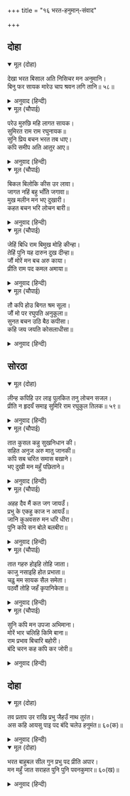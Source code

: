 +++
title = "१६ भरत-हनुमान्-संवाद"

+++


## दोहा


<details open><summary>मूल (दोहा)</summary>

देखा भरत बिसाल अति निसिचर मन अनुमानि।  
बिनु फर सायक मारेउ चाप श्रवन लगि तानि॥ ५८॥
</details>

<details><summary>अनुवाद (हिन्दी)</summary>

भरताने आकाशात अत्यंत विशालरूप पाहिले, तेव्हा त्याला वाटले की, हा एखादा राक्षस आहे. त्याने बिनफाळाचा एक बाण धनुष्य कानापर्यंत खेचून मारला.॥ ५८॥
</details>

<details open><summary>मूल (चौपाई)</summary>

परेउ मुरुछि महि लागत सायक।  
सुमिरत राम राम रघुनायक॥  
सुनि प्रिय बचन भरत तब धाए।  
कपि समीप अति आतुर आए॥
</details>

<details><summary>अनुवाद (हिन्दी)</summary>

बाण लागताच हनुमान ‘राम-राम, रघुपती’ म्हणत मूर्च्छित होऊन खाली पडला. प्रिय ‘राम-नाम’ ऐकताच भरत उठून धावला आणि उतावळा होऊन हनुमानाजवळ गेला.॥ १॥
</details>

<details open><summary>मूल (चौपाई)</summary>

बिकल बिलोकि कीस उर लावा।  
जागत नहिं बहु भाँति जगावा॥  
मुख मलीन मन भए दुखारी।  
कहत बचन भरि लोचन बारी॥
</details>

<details><summary>अनुवाद (हिन्दी)</summary>

हनुमान व्याकूळ झाल्याचे पाहून त्याने त्याला हृदयाशी धरले. त्याला जागे करण्याचा प्रयत्न केला, परंतु तो शुद्धीवर येत नव्हता. तेव्हा भरताचे मुख उदास झाले. तो मनातून फार दुःखी झाला. डोळ्यांत पाणी आणून तो म्हणाला की,॥ २॥
</details>

<details open><summary>मूल (चौपाई)</summary>

जेहिं बिधि राम बिमुख मोहि कीन्हा।  
तेहिं पुनि यह दारुन दुख दीन्हा॥  
जौं मोरें मन बच अरु काया।  
प्रीति राम पद कमल अमाया॥
</details>

<details><summary>अनुवाद (हिन्दी)</summary>

‘ज्या विधात्याने मला श्रीरामांपासून दूर केले, त्यानेच पुन्हा हे दुःखही दिले, जर माझे कायावाचामनाने श्रीरामांच्या चरणकमलांवर निष्कपट प्रेम असेल,॥ ३॥
</details>

<details open><summary>मूल (चौपाई)</summary>

तौ कपि होउ बिगत श्रम सूला।  
जौं मो पर रघुपति अनुकूला॥  
सुनत बचन उठि बैठ कपीसा।  
कहि जय जयति कोसलाधीसा॥
</details>

<details><summary>अनुवाद (हिन्दी)</summary>

आणि जर श्रीरघुनाथ माझ्यावर प्रसन्न असतील, तर या वानराचा अशक्तपणा व वेदना दूर होवो.’ हे वाक्य ऐकताच कपिराज हनुमान ‘कोसलपती श्रीरामचंद्रांचा विजय असो, विजय असो,’ असे म्हणत उठून बसला.॥ ४॥
</details>

## सोरठा


<details open><summary>मूल (दोहा)</summary>

लीन्ह कपिहि उर लाइ पुलकित तनु लोचन सजल।  
प्रीति न हृदयँ समाइ सुमिरि राम रघुकुल तिलक॥ ५९॥
</details>

<details><summary>अनुवाद (हिन्दी)</summary>

भरताने हनुमानाला हृदयाशी धरले. त्याचे शरीर पुलकित झाले आणि नेत्रांमध्ये आनंद व प्रेमाचे अश्रू दाटले. रघुकुलतिलक श्रीरामचंद्राचे स्मरण करताना भरताच्या हृदयात प्रेम मावत नव्हते.॥ ५९॥
</details>

<details open><summary>मूल (चौपाई)</summary>

तात कुसल कहु सुखनिधान की।  
सहित अनुज अरु मातु जानकी॥  
कपि सब चरित समास बखाने।  
भए दुखी मन महुँ पछिताने॥
</details>

<details><summary>अनुवाद (हिन्दी)</summary>

भरत म्हणाला, ‘हे तात, छोटा भाऊ लक्ष्मण आणि माता जानकीसह सुखनिधान श्रीरामांची खुशाली सांग.’ हनुमानाने सर्व वृत्तांत थोडक्यात सांगितला. तो ऐकून भरताला दुःख झाले. व तो पश्चात्ताप करू लागला.॥ १॥
</details>

<details open><summary>मूल (चौपाई)</summary>

अहह दैव मैं कत जग जायउँ।  
प्रभु के एकहु काज न आयउँ॥  
जानि कुअवसरु मन धरि धीरा।  
पुनि कपि सन बोले बलबीरा॥
</details>

<details><summary>अनुवाद (हिन्दी)</summary>

‘हाय दैवा! मी जगात का जन्माला आलो? एकाही कामात मी प्रभूंना उपयोगी पडू शकलो नाही.’ नंतर ही वेळ शोकाची नाही, हे जाणून व मनात धीर धरून पराक्रमी भरत हनुमानाला म्हणाला,॥ २॥
</details>

<details open><summary>मूल (चौपाई)</summary>

तात गहरु होइहि तोहि जाता।  
काजु नसाइहि होत प्रभाता॥  
चढ़ु मम सायक सैल समेता।  
पठवौं तोहि जहँ कृपानिकेता॥
</details>

<details><summary>अनुवाद (हिन्दी)</summary>

‘हे तात, तुला जायला उशीर होतोय आणि सकाळ होताच सर्वनाश होईल, म्हणून पर्वतासह तू माझ्या बाणावर चढ, मी तुला कृपाधाम श्रीरामांजवळ पाठवितो.’॥ ३॥
</details>

<details open><summary>मूल (चौपाई)</summary>

सुनि कपि मन उपजा अभिमाना।  
मोरें भार चलिहि किमि बाना॥  
राम प्रभाव बिचारि बहोरी।  
बंदि चरन कह कपि कर जोरी॥
</details>

<details><summary>अनुवाद (हिन्दी)</summary>

भरताचे म्हणणे ऐकून हनुमानाच्या मनात अभिमान उत्पन्न झाला की, माझ्या ओझ्याने बाण कसा जाईल? परंतु श्रीरामचंद्रांच्या प्रभावाचा विचार करून तो भरताच्या चरणकमलांना वंदन करीत हात जोडून म्हणाला,॥ ४॥
</details>

## दोहा


<details open><summary>मूल (दोहा)</summary>

तव प्रताप उर राखि प्रभु जैहउँ नाथ तुरंत।  
अस कहि आयसु पाइ पद बंदि चलेउ हनुमंत॥ ६०(क)॥
</details>

<details><summary>अनुवाद (हिन्दी)</summary>

‘हे नाथ, हे प्रभू, मी तुझा प्रताप मनात धरून त्वरित जाईन’ असे म्हणून व आज्ञा घेऊन, तसेच भरताच्या चरणांना वंदन करून हनुमान निघाला.॥ ६०(क)॥
</details>

<details open><summary>मूल (दोहा)</summary>

भरत बाहुबल सील गुन प्रभु पद प्रीति अपार।  
मन महुँ जात सराहत पुनि पुनि पवनकुमार॥ ६०(ख)॥
</details>

<details><summary>अनुवाद (हिन्दी)</summary>

भरताचे बाहुबल, स्वभाव, गुण आणि प्रभु-चरणांवरील अपार प्रेम यांची मनामध्ये वारंवार प्रशंसा करीत मारुती जात होता.॥ ६०(ख)॥
</details>
